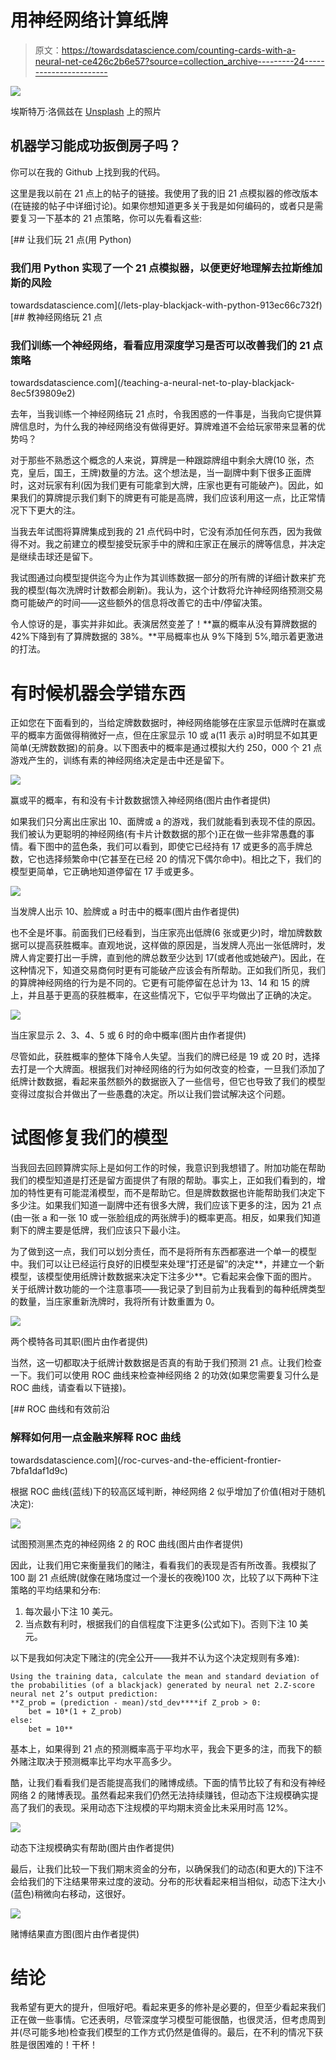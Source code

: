 # 用神经网络计算纸牌

> 原文：<https://towardsdatascience.com/counting-cards-with-a-neural-net-ce426c2b6e57?source=collection_archive---------24----------------------->

![](img/5f349a973922b6f323c4b28b9652412f.png)

埃斯特万·洛佩兹在 [Unsplash](https://unsplash.com?utm_source=medium&utm_medium=referral) 上的照片

## 机器学习能成功扳倒房子吗？

你可以在我的 Github 上找到我的代码。

这里是我以前在 21 点上的帖子的链接。我使用了我的旧 21 点模拟器的修改版本(在链接的帖子中详细讨论)。如果你想知道更多关于我是如何编码的，或者只是需要复习一下基本的 21 点策略，你可以先看看这些:

[](/lets-play-blackjack-with-python-913ec66c732f) [## 让我们玩 21 点(用 Python)

### 我们用 Python 实现了一个 21 点模拟器，以便更好地理解去拉斯维加斯的风险

towardsdatascience.com](/lets-play-blackjack-with-python-913ec66c732f) [](/teaching-a-neural-net-to-play-blackjack-8ec5f39809e2) [## 教神经网络玩 21 点

### 我们训练一个神经网络，看看应用深度学习是否可以改善我们的 21 点策略

towardsdatascience.com](/teaching-a-neural-net-to-play-blackjack-8ec5f39809e2) 

去年，当我训练一个神经网络玩 21 点时，令我困惑的一件事是，当我向它提供算牌信息时，为什么我的神经网络没有做得更好。算牌难道不会给玩家带来显著的优势吗？

对于那些不熟悉这个概念的人来说，算牌是一种跟踪牌组中剩余大牌(10 张，杰克，皇后，国王，王牌)数量的方法。这个想法是，当一副牌中剩下很多正面牌时，这对玩家有利(因为我们更有可能拿到大牌，庄家也更有可能破产)。因此，如果我们的算牌提示我们剩下的牌更有可能是高牌，我们应该利用这一点，比正常情况下下更大的注。

当我去年试图将算牌集成到我的 21 点代码中时，它没有添加任何东西，因为我做得不对。我之前建立的模型接受玩家手中的牌和庄家正在展示的牌等信息，并决定是继续击球还是留下。

我试图通过向模型提供迄今为止作为其训练数据一部分的所有牌的详细计数来扩充我的模型(每次洗牌时计数都会刷新)。我认为，这个计数将允许神经网络预测交易商可能破产的时间——这些额外的信息将改善它的击中/停留决策。

令人惊讶的是，事实并非如此。表演居然变差了！**赢的概率从没有算牌数据的 42%下降到有了算牌数据的 38%。**平局概率也从 9%下降到 5%,暗示着更激进的打法。

# 有时候机器会学错东西

正如您在下面看到的，当给定牌数数据时，神经网络能够在庄家显示低牌时在赢或平的概率方面做得稍微好一点，但在庄家显示 10 或 a(11 表示 a)时明显不如其更简单(无牌数数据)的前身。以下图表中的概率是通过模拟大约 250，000 个 21 点游戏产生的，训练有素的神经网络决定是击中还是留下。

![](img/323231028756b52f56d8b2dd132957df.png)

赢或平的概率，有和没有卡计数数据馈入神经网络(图片由作者提供)

如果我们只分离出庄家出 10、面牌或 a 的游戏，我们就能看到表现不佳的原因。我们被认为更聪明的神经网络(有卡片计数数据的那个)正在做一些非常愚蠢的事情。看下图中的蓝色条，我们可以看到，即使它已经持有 17 或更多的高手牌总数，它也选择频繁命中(它甚至在已经 20 的情况下偶尔命中)。相比之下，我们的模型更简单，它正确地知道停留在 17 手或更多。

![](img/194853ccd86d29237f745aa2a2bf8929.png)

当发牌人出示 10、脸牌或 a 时击中的概率(图片由作者提供)

也不全是坏事。前面我们已经看到，当庄家亮出低牌(6 张或更少)时，增加牌数数据可以提高获胜概率。直观地说，这样做的原因是，当发牌人亮出一张低牌时，发牌人肯定要打出一手牌，直到他的牌总数至少达到 17(或者他或她破产)。因此，在这种情况下，知道交易商何时更有可能破产应该会有所帮助。正如我们所见，我们的算牌神经网络的行为是不同的。它更有可能停留在总计为 13、14 和 15 的牌上，并且基于更高的获胜概率，在这些情况下，它似乎平均做出了正确的决定。

![](img/847bd47bece810c92d565e4ff6e8a9e1.png)

当庄家显示 2、3、4、5 或 6 时的命中概率(图片由作者提供)

尽管如此，获胜概率的整体下降令人失望。当我们的牌已经是 19 或 20 时，选择去打是一个大牌面。根据我们对神经网络的行为如何改变的检查，一旦我们添加了纸牌计数数据，看起来虽然额外的数据嵌入了一些信号，但它也导致了我们的模型变得过度拟合并做出了一些愚蠢的决定。所以让我们尝试解决这个问题。

# 试图修复我们的模型

当我回去回顾算牌实际上是如何工作的时候，我意识到我想错了。附加功能在帮助我们的模型知道是打还是留方面提供了有限的帮助。事实上，正如我们看到的，增加的特性更有可能混淆模型，而不是帮助它。但是牌数数据也许能帮助我们决定下多少注。如果我们知道一副牌中还有很多大牌，我们应该下更多的注，因为 21 点(由一张 a 和一张 10 或一张脸组成的两张牌手)的概率更高。相反，如果我们知道剩下的牌主要是低牌，我们应该只下最小注。

为了做到这一点，我们可以划分责任，而不是将所有东西都塞进一个单一的模型中。我们可以让已经运行良好的旧模型来处理“打还是留”的决定**，并建立一个新模型，该模型使用纸牌计数数据来决定下注多少**。它看起来会像下面的图片。关于纸牌计数功能的一个注意事项——我记录了到目前为止我看到的每种纸牌类型的数量，当庄家重新洗牌时，我将所有计数重置为 0。

![](img/07387f30bd54893d4b6e5c22e1fb7f32.png)

两个模特各司其职(图片由作者提供)

当然，这一切都取决于纸牌计数数据是否真的有助于我们预测 21 点。让我们检查一下。我们可以使用 ROC 曲线来检查神经网络 2 的功效(如果您需要复习什么是 ROC 曲线，请查看以下链接)。

[](/roc-curves-and-the-efficient-frontier-7bfa1daf1d9c) [## ROC 曲线和有效前沿

### 解释如何用一点金融来解释 ROC 曲线

towardsdatascience.com](/roc-curves-and-the-efficient-frontier-7bfa1daf1d9c) 

根据 ROC 曲线(蓝线)下的较高区域判断，神经网络 2 似乎增加了价值(相对于随机决定):

![](img/cdc3859f4b7aa40cc0a6a08375d187d1.png)

试图预测黑杰克的神经网络 2 的 ROC 曲线(图片由作者提供)

因此，让我们用它来衡量我们的赌注，看看我们的表现是否有所改善。我模拟了 100 副 21 点纸牌(就像在赌场度过一个漫长的夜晚)100 次，比较了以下两种下注策略的平均结果和分布:

1.  每次最小下注 10 美元。
2.  当点数有利时，根据我们的自信程度下注更多(公式如下)。否则下注 10 美元。

以下是我如何决定下赌注的(完全公开——我并不认为这个决定规则有多难):

```
Using the training data, calculate the mean and standard deviation of the probabilities (of a blackjack) generated by neural net 2.Z-score neural net 2’s output prediction:
**Z_prob = (prediction - mean)/std_dev****if Z_prob > 0:
    bet = 10*(1 + Z_prob)
else:
    bet = 10**
```

基本上，如果得到 21 点的预测概率高于平均水平，我会下更多的注，而我下的额外赌注取决于预测概率比平均水平高多少。

酷，让我们看看我们是否能提高我们的赌博成绩。下面的情节比较了有和没有神经网络 2 的赌博表现。虽然看起来我们仍然无法持续赚钱，但动态下注规模确实提高了我们的表现。采用动态下注规模的平均期末资金比未采用时高 12%。

![](img/429f06496c93b6abd12e767644bad54d.png)

动态下注规模确实有帮助(图片由作者提供)

最后，让我们比较一下我们期末资金的分布，以确保我们的动态(和更大的)下注不会给我们的下注结果带来过度的波动。分布的形状看起来相当相似，动态下注大小(蓝色)稍微向右移动，这很好。

![](img/5ec0ea2d5c20e7947c58e54b0f0bf03e.png)

赌博结果直方图(图片由作者提供)

# 结论

我希望有更大的提升，但哦好吧。看起来更多的修补是必要的，但至少看起来我们正在做一些事情。它还表明，尽管深度学习模型可能很酷，也很灵活，但考虑周到并(尽可能多地)检查我们模型的工作方式仍然是值得的。最后，在不利的情况下获胜是很困难的！干杯！